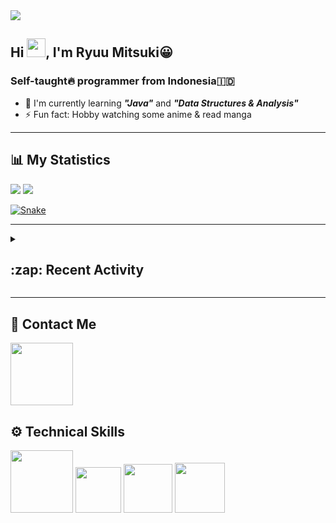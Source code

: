 <div id="header-badges">
    <!-- Profile Viewers -->
    <img src="https://komarev.com/ghpvc/?username=mitsuki31&color=blue&label=PROFILE+VIEWS">
</div>

## Hi <img src="https://media.giphy.com/media/hvRJCLFzcasrR4ia7z/giphy.gif" width="30px"/>, I'm Ryuu Mitsuki:grinning:
### Self-taught:fire: programmer from Indonesia:indonesia:

- :herb: I'm currently learning ***"Java"*** and ***"Data Structures & Analysis"***
- :zap: Fun fact: Hobby watching some anime & read manga

---

## **:bar_chart: My Statistics**

<picture id="stats">
    <source 
            srcset="https://github-readme-stats.vercel.app/api?username=mitsuki31&show_icons=true&theme=tokyonight&count_private=true&include_all_commits=true&hide=stars"
            media="(prefers-color-scheme: dark)"
    />
    <source
            srcset="https://github-readme-stats.vercel.app/api?username=mitsuki31&show_icons=true&count_private=true&include_all_commits=true&hide=stars"
            media="(prefers-color-scheme: light), (prefers-color-scheme: no-preference)"
    />
    <img src="https://github-readme-stats.vercel.app/api?username=mitsuki31&show_icons=true&count_private=true&include_all_commits=true&hide=stars" />
</picture>

<picture id="top-langs">
    <source
            srcset="https://github-readme-stats.vercel.app/api/top-langs/?username=mitsuki31&layout=compact&theme=tokyonight&count_private=true&langs_count=8"
            media="(prefers-color-scheme: dark)"
    />
    <source
            srcset="https://github-readme-stats.vercel.app/api/top-langs/?username=mitsuki31&layout=compact&count_private=true&langs_count=8"
            media="(prefers-color-scheme: light), (prefers-color-scheme: no-preference)"
    />
    <img src="https://github-readme-stats.vercel.app/api/top-langs/?username=mitsuki31&layout=compact&langs_count=8&count_private=true" />
</picture>

[![Snake](https://github.com/mitsuki31/mitsuki31/blob/output/github-contribution-grid-snake.svg)](https://github.com/mitsuki31)

---

<details>
<summary><h2>:zap: Recent Activity</h2></summary>

<!--START_SECTION:activity-->
1. 🎉 Merged PR [#42](https://github.com/mitsuki31/jmatrix/pull/42) in [mitsuki31/jmatrix](https://github.com/mitsuki31/jmatrix)
2. 💪 Opened PR [#42](https://github.com/mitsuki31/jmatrix/pull/42) in [mitsuki31/jmatrix](https://github.com/mitsuki31/jmatrix)
3. 🎉 Merged PR [#41](https://github.com/mitsuki31/jmatrix/pull/41) in [mitsuki31/jmatrix](https://github.com/mitsuki31/jmatrix)
4. 💪 Opened PR [#41](https://github.com/mitsuki31/jmatrix/pull/41) in [mitsuki31/jmatrix](https://github.com/mitsuki31/jmatrix)
5. 🚀 Published release [v1.0.0-beta.7](https://github.com/v1.0.0-beta.7) in [mitsuki31/jmatrix](https://github.com/mitsuki31/jmatrix)
6. 🎉 Merged PR [#40](https://github.com/mitsuki31/jmatrix/pull/40) in [mitsuki31/jmatrix](https://github.com/mitsuki31/jmatrix)
7. 💪 Opened PR [#40](https://github.com/mitsuki31/jmatrix/pull/40) in [mitsuki31/jmatrix](https://github.com/mitsuki31/jmatrix)
8. 🎉 Merged PR [#39](https://github.com/mitsuki31/jmatrix/pull/39) in [mitsuki31/jmatrix](https://github.com/mitsuki31/jmatrix)
9. 💪 Opened PR [#39](https://github.com/mitsuki31/jmatrix/pull/39) in [mitsuki31/jmatrix](https://github.com/mitsuki31/jmatrix)
10. 🎉 Merged PR [#38](https://github.com/mitsuki31/jmatrix/pull/38) in [mitsuki31/jmatrix](https://github.com/mitsuki31/jmatrix)
<!--END_SECTION:activity-->
</details>

---

## **:iphone: Contact Me**
<div id="socials" align="left">
    <a href="https://twitter.com/ryuumitsuki31">
        <img
             src="https://img.shields.io/badge/Twitter-1DA1F2?style=for-the-badge&logo=twitter&logoColor=white"
             width="100px"
        >
    </a>
</div>


## **:gear: Technical Skills**
<div id="skills" align="left">
    <!-- Python -->
    <a>
        <img
             src="https://img.shields.io/badge/Python-14354C?style=for-the-badge&logo=python&logoColor=white"
             width="100px"
        >
    </a>
    <!-- C++ -->
    <a>
        <img
             src="https://img.shields.io/badge/C%2B%2B-00599C?style=for-the-badge&logo=c%2B%2B&logoColor=white"
             width="73px"
        >
    </a>
    <!-- Java -->
    <a>
        <img
             src="https://img.shields.io/badge/Java-ED8B00?style=for-the-badge&logo=openjdk&logoColor=white"
             width="78px"
        >
    </a>
    <!-- Ruby -->
    <a>
        <img
             src="https://img.shields.io/badge/Ruby-CC342D?style=for-the-badge&logo=ruby&logoColor=white"
             width="80px"
        >
    </a>
</div>
